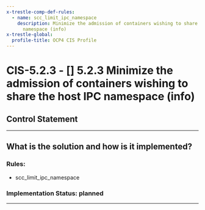 ```yaml
---
x-trestle-comp-def-rules:
  - name: scc_limit_ipc_namespace
    description: Minimize the admission of containers wishing to share the host IPC
      namespace (info)
x-trestle-global:
  profile-title: OCP4 CIS Profile
---
```


# CIS-5.2.3 - \[\] 5.2.3 Minimize the admission of containers wishing to share the host IPC namespace (info)

## Control Statement

______________________________________________________________________

## What is the solution and how is it implemented?

<!-- For implementation status enter one of: implemented, partial, planned, alternative, not-applicable -->

<!-- Note that the list of rules under ### Rules: is read-only and changes will not be captured after assembly to JSON -->

<!-- Enter possible prose for implementation response at the control level here, after this comment -->

### Rules:

  - scc_limit_ipc_namespace

### Implementation Status: planned

______________________________________________________________________
